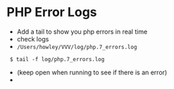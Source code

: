 # PHP Error Logs
* Add a tail to show you php errors in real time
* check logs
* `/Users/howley/VVV/log/php.7_errors.log`

` $ tail -f log/php.7_errors.log` 

* (keep open when running to see if there is an error)
* 
